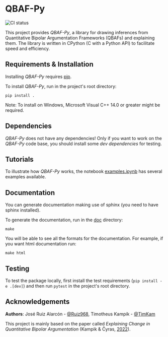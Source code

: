 # QBAF-Py
![CI status](https://github.com/TimKam/Quantitative-Bipolar-Argumentation/actions/workflows/actions.yml/badge.svg)

This project provides _QBAF-Py_, a library for drawing inferences from Quantitative Bipolar Argumentation Frameworks (QBAFs) and explaining them.
The library is written in CPython (C with a Python API) to facilitate speed and efficiency.

## Requirements & Installation
Installing *QBAF-Py* requires [pip](https://pypi.org/project/pip/).

To install *QBAF-Py*, run in the project's root directory:

```
pip install .
```

Note: To install on Windows, Microsoft Visual C++ 14.0 or greater might be required.

## Dependencies
*QBAF-Py* does not have any dependencies!
Only if you want to work on the *QBAF-Py* code base, you should install some *dev dependencies* for testing.

## Tutorials
To illustrate how *QBAF-Py* works, the notebook [examples.ipynb](https://github.com/TimKam/Quantitative-Bipolar-Argumentation/blob/main/examples.ipynb) has several examples available.

## Documentation
You can generate documentation making use of sphinx (you need to have sphinx installed).

To generate the documentation, run in the [doc](https://github.com/TimKam/Quantitative-Bipolar-Argumentation/tree/main/doc) directory:

```
make
```

You will be able to see all the formats for the documentation.
For example, if you want html documentation run:

```
make html
```

## Testing
To test the package locally, first install the test requirements (`pip install -e .[dev]`) and then run `pytest` in the project's root directory.

## Acknowledgements
**Authors**: José Ruiz Alarcón - [@Ruiz968](https://github.com/Ruiz968), Timotheus Kampik - [@TimKam](https://github.com/TimKam)

This project is mainly based on the paper called *Explaining Change in Quantitative Bipolar Argumentation* (Kampik & Čyras, [2022](https://ebooks.iospress.nl/doi/10.3233/FAIA220152)).